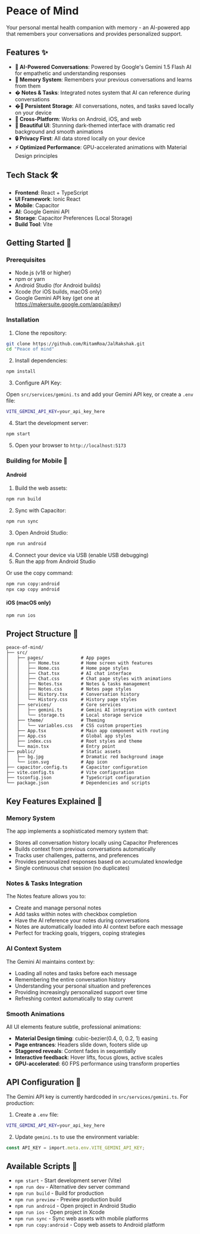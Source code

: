 # Peace of Mind 

Your personal mental health companion with memory - an AI-powered app that remembers your conversations and provides personalized support.

## Features ✨

- **🤖 AI-Powered Conversations**: Powered by Google's Gemini 1.5 Flash AI for empathetic and understanding responses
- **🧠 Memory System**: Remembers your previous conversations and learns from them
- **� Notes & Tasks**: Integrated notes system that AI can reference during conversations
- **�💾 Persistent Storage**: All conversations, notes, and tasks saved locally on your device
- **📱 Cross-Platform**: Works on Android, iOS, and web
- **🎨 Beautiful UI**: Stunning dark-themed interface with dramatic red background and smooth animations
- **🔒 Privacy First**: All data stored locally on your device
- **⚡ Optimized Performance**: GPU-accelerated animations with Material Design principles

## Tech Stack 🛠️

- **Frontend**: React + TypeScript
- **UI Framework**: Ionic React
- **Mobile**: Capacitor
- **AI**: Google Gemini API
- **Storage**: Capacitor Preferences (Local Storage)
- **Build Tool**: Vite

## Getting Started 🚀

### Prerequisites

- Node.js (v18 or higher)
- npm or yarn
- Android Studio (for Android builds)
- Xcode (for iOS builds, macOS only)
- Google Gemini API key (get one at https://makersuite.google.com/app/apikey)

### Installation

1. Clone the repository:

```bash
git clone https://github.com/RitamRoa/JalRakshak.git
cd "Peace of mind"
```

2. Install dependencies:

```bash
npm install
```

3. Configure API Key:

Open `src/services/gemini.ts` and add your Gemini API key, or create a `.env` file:

```bash
VITE_GEMINI_API_KEY=your_api_key_here
```

4. Start the development server:

```bash
npm start
```

5. Open your browser to `http://localhost:5173`

### Building for Mobile 📱

#### Android

1. Build the web assets:

```bash
npm run build
```

2. Sync with Capacitor:

```bash
npm run sync
```

3. Open Android Studio:

```bash
npm run android
```

4. Connect your device via USB (enable USB debugging)
5. Run the app from Android Studio

Or use the copy command:

```bash
npm run copy:android
npx cap copy android
```

#### iOS (macOS only)

```bash
npm run ios
```

## Project Structure 📁

```
peace-of-mind/
├── src/
│   ├── pages/              # App pages
│   │   ├── Home.tsx        # Home screen with features
│   │   ├── Home.css        # Home page styles
│   │   ├── Chat.tsx        # AI chat interface
│   │   ├── Chat.css        # Chat page styles with animations
│   │   ├── Notes.tsx       # Notes & tasks management
│   │   ├── Notes.css       # Notes page styles
│   │   ├── History.tsx     # Conversation history
│   │   └── History.css     # History page styles
│   ├── services/           # Core services
│   │   ├── gemini.ts       # Gemini AI integration with context
│   │   └── storage.ts      # Local storage service
│   ├── theme/              # Theming
│   │   └── variables.css   # CSS custom properties
│   ├── App.tsx             # Main app component with routing
│   ├── App.css             # Global app styles
│   ├── index.css           # Root styles and theme
│   └── main.tsx            # Entry point
├── public/                 # Static assets
│   ├── bg.jpg              # Dramatic red background image
│   └── icon.svg            # App icon
├── capacitor.config.ts     # Capacitor configuration
├── vite.config.ts          # Vite configuration
├── tsconfig.json           # TypeScript configuration
└── package.json            # Dependencies and scripts
```

## Key Features Explained 🔑

### Memory System

The app implements a sophisticated memory system that:

- Stores all conversation history locally using Capacitor Preferences
- Builds context from previous conversations automatically
- Tracks user challenges, patterns, and preferences
- Provides personalized responses based on accumulated knowledge
- Single continuous chat session (no duplicates)

### Notes & Tasks Integration

The Notes feature allows you to:

- Create and manage personal notes
- Add tasks within notes with checkbox completion
- Have the AI reference your notes during conversations
- Notes are automatically loaded into AI context before each message
- Perfect for tracking goals, triggers, coping strategies

### AI Context System

The Gemini AI maintains context by:

- Loading all notes and tasks before each message
- Remembering the entire conversation history
- Understanding your personal situation and preferences
- Providing increasingly personalized support over time
- Refreshing context automatically to stay current

### Smooth Animations

All UI elements feature subtle, professional animations:

- **Material Design timing**: cubic-bezier(0.4, 0, 0.2, 1) easing
- **Page entrances**: Headers slide down, footers slide up
- **Staggered reveals**: Content fades in sequentially
- **Interactive feedback**: Hover lifts, focus glows, active scales
- **GPU-accelerated**: 60 FPS performance using transform properties

## API Configuration 🔐

The Gemini API key is currently hardcoded in `src/services/gemini.ts`. For production:

1. Create a `.env` file:

```bash
VITE_GEMINI_API_KEY=your_api_key_here
```

2. Update `gemini.ts` to use the environment variable:

```typescript
const API_KEY = import.meta.env.VITE_GEMINI_API_KEY;
```

## Available Scripts 📝

- `npm start` - Start development server (Vite)
- `npm run dev` - Alternative dev server command
- `npm run build` - Build for production
- `npm run preview` - Preview production build
- `npm run android` - Open project in Android Studio
- `npm run ios` - Open project in Xcode
- `npm run sync` - Sync web assets with mobile platforms
- `npm run copy:android` - Copy web assets to Android platform

